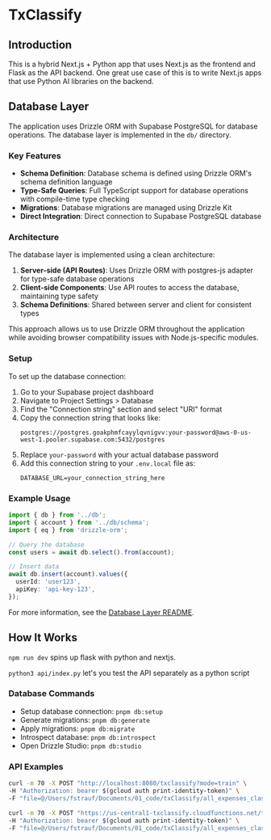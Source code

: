 # TxClassify

## Introduction

This is a hybrid Next.js + Python app that uses Next.js as the frontend and Flask as the API backend. One great use case of this is to write Next.js apps that use Python AI libraries on the backend.

## Database Layer

The application uses Drizzle ORM with Supabase PostgreSQL for database operations. The database layer is implemented in the `db/` directory.

### Key Features

- **Schema Definition**: Database schema is defined using Drizzle ORM's schema definition language
- **Type-Safe Queries**: Full TypeScript support for database operations with compile-time type checking
- **Migrations**: Database migrations are managed using Drizzle Kit
- **Direct Integration**: Direct connection to Supabase PostgreSQL database

### Architecture

The database layer is implemented using a clean architecture:

1. **Server-side (API Routes)**: Uses Drizzle ORM with postgres-js adapter for type-safe database operations
2. **Client-side Components**: Use API routes to access the database, maintaining type safety
3. **Schema Definitions**: Shared between server and client for consistent types

This approach allows us to use Drizzle ORM throughout the application while avoiding browser compatibility issues with Node.js-specific modules.

### Setup

To set up the database connection:

1. Go to your Supabase project dashboard
2. Navigate to Project Settings > Database
3. Find the "Connection string" section and select "URI" format
4. Copy the connection string that looks like:
   ```
   postgres://postgres.goakphmfcayylqvnigvv:your-password@aws-0-us-west-1.pooler.supabase.com:5432/postgres
   ```
5. Replace `your-password` with your actual database password
6. Add this connection string to your `.env.local` file as:
   ```
   DATABASE_URL=your_connection_string_here
   ```

### Example Usage

```typescript
import { db } from '../db';
import { account } from '../db/schema';
import { eq } from 'drizzle-orm';

// Query the database
const users = await db.select().from(account);

// Insert data
await db.insert(account).values({
  userId: 'user123',
  apiKey: 'api-key-123',
});
```

For more information, see the [Database Layer README](./db/README.md).

## How It Works

```npm run dev``` spins up flask with python and nextjs.

```python3 api/index.py``` let's you test the API separately as a python script

### Database Commands

- Setup database connection: `pnpm db:setup`
- Generate migrations: `pnpm db:generate`
- Apply migrations: `pnpm db:migrate`
- Introspect database: `pnpm db:introspect`
- Open Drizzle Studio: `pnpm db:studio`

### API Examples

```bash
curl -m 70 -X POST "http://localhost:8080/txclassify?mode=train" \
-H "Authorization: bearer $(gcloud auth print-identity-token)" \
-F "file=@/Users/fstrauf/Documents/01_code/txClassify/all_expenses_classified.csv"

curl -m 70 -X POST "https://us-central1-txclassify.cloudfunctions.net/txclassify?mode=train" \
-H "Authorization: bearer $(gcloud auth print-identity-token)" \
-F "file=@/Users/fstrauf/Documents/01_code/txClassify/all_expenses_classified.csv"
```

